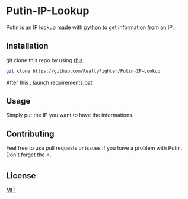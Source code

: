 # Putin-IP-Lookup
Putin is an IP lookup made with python to get information from an IP.

## Installation 
git clone this repo by using [this](https://git-scm.com/downloads).
```bash
git clone https://github.com/ReallyFighter/Putin-IP-Lookup
```
After this , launch requirements.bat

## Usage
Simply put the IP you want to have the informations.

## Contributing
Feel free to use pull requests or issues if you have a problem with Putin.
Don't forget the ⭐.

## License
[MIT](https://choosealicense.com/licenses/mit/)

